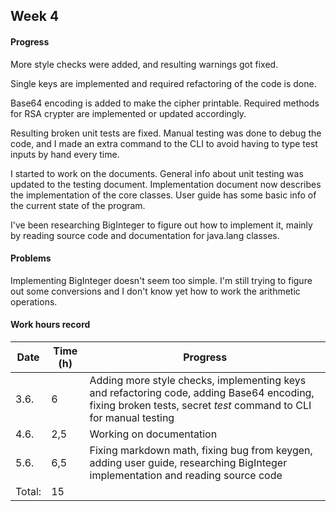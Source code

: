 ## Week 4

#### Progress

More style checks were added, and resulting warnings got fixed. 

Single keys are implemented and required refactoring of the code is done. 

Base64 encoding is added to make the cipher printable. Required methods for RSA crypter are implemented or updated accordingly.

Resulting broken unit tests are fixed. Manual testing was done to debug the code, and I made an extra command to the CLI to avoid having to type test inputs by hand every time.

I started to work on the documents. General info about unit testing was updated to the testing document. Implementation document now describes the implementation of the core classes. User guide has some basic info of the current state of the program.

I've been researching BigInteger to figure out how to implement it, mainly by reading source code and documentation for java.lang classes. 

#### Problems

Implementing BigInteger doesn't seem too simple. I'm still trying to figure out some conversions and I don't know yet how to work the arithmetic operations. 

#### Work hours record

Date | Time (h) | Progress
-----|----------|----------
3.6.| 6 | Adding more style checks, implementing keys and refactoring code, adding Base64 encoding, fixing broken tests, secret *test* command to CLI for manual testing
4.6.| 2,5 | Working on documentation
5.6.| 6,5 | Fixing markdown math, fixing bug from keygen, adding user guide, researching BigInteger implementation and reading source code
Total: | 15